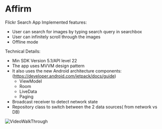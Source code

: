 # Affirm

Flickr Search App
Implemented features:
- User can search for images by typing search query in searchbox
- User can infinitely scroll through the images
- Offline mode

Technical Details:
- Min SDK Version 5.1/API level 22
- The app uses MVVM design pattern
- It also uses the new Android architecture components:(https://developer.android.com/jetpack/docs/guide)
  - ViewModel
  - Room
  - LiveData
  - Paging
- Broadcast receiver to detect network state
- Repository class to switch between the 2 data sources( from network vs DB)

 ![VideoWalkThrough](Flickr.gif)




